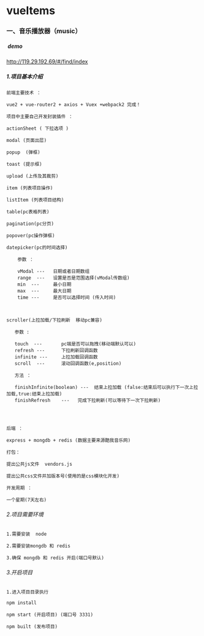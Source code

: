 # vueItems


### 一、音乐播放器（music）
 
#####  demo

http://119.29.192.69/#/find/index

##### 1.项目基本介绍
    
    前端主要技术 ： 
    
    vue2 + vue-router2 + axios + Vuex +webpack2 完成！
    
    项目中主要自己开发封装插件 ：
    
    actionSheet ( 下拉选项 )
    
    modal (页面出层)
    
    popup  (弹框)
    
    toast (提示框)
    
    upload (上传及其裁剪)
    
    item (列表项目操作)
    
    listItem (列表项目结构)
	
	table(pc表格列表)
	
	pagination(pc分页)
	
	popover(pc操作弹框)
	
	datepicker(pc的时间选择)
	
		参数 ：
		
		vModal ---   日期或者日期数组
		range  ---   设置是否是范围选择(vModal传数组)
		min  ---     最小日期
		max  ---     最大日期
	    time ---     是否可以选择时间 (传入时间)
		
		
	
	scroller(上拉加载/下拉刷新  移动pc兼容)
	   
	   参数 :
	   
	   touch  ---   	pc端是否可以拖拽(移动端默认可以)
	   refresh ---  	下拉刷新回调函数
	   infinite ---   	上拉加载回调函数
	   scroll  ---		滚动回调函数(e,position)

	   方法 ：
	   
	   finishInfinite(boolean) ---  结束上拉加载 (false:结束后可以执行下一次上拉加载,true:结束上拉加载)
	   finishRefresh	---   完成下拉刷新(可以等待下一次下拉刷新)
	

	
    
    后端 ： 
    
    express + mongdb + redis (数据主要来源酷我音乐网)
    
    打包：
    
    提出公共js文件  vendors.js   
    
    提出公共css文件并加版本号(使用的是css模块化开发)
    
    开发周期 ： 
    
    一个星期(7天左右)
    
    
###### 2.项目需要环境
    
    1.需要安装  node
    
    2.需要安装mongdb 和 redis
    
    3.确保 mongdb 和 redis 开启(端口号默认)
    
    
###### 3.开启项目
    
    1.进入项目目录执行
    
    npm install
    
    npm start (开启项目) (端口号 3331)
    
    npm built (发布项目)
    
    
    
    
    
    
    
    
    
    
    
    
    
    
